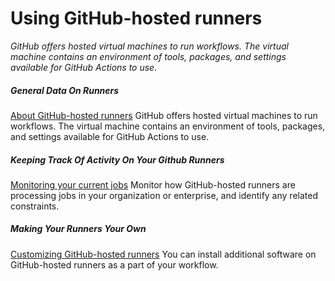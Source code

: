 # Using GitHub-hosted runners
*GitHub offers hosted virtual machines to run workflows. The virtual machine contains an environment of tools, packages, and settings available for GitHub Actions to use.*

##### General Data On Runners 
[About GitHub-hosted runners](https://docs.github.com/en/actions/using-github-hosted-runners/about-github-hosted-runners/about-github-hosted-runners)
GitHub offers hosted virtual machines to run workflows. The virtual machine contains an environment of tools, packages, and settings available for GitHub Actions to use.

##### Keeping Track Of Activity On Your Github Runners
[Monitoring your current jobs](https://docs.github.com/en/actions/using-github-hosted-runners/about-github-hosted-runners/monitoring-your-current-jobs)
Monitor how GitHub-hosted runners are processing jobs in your organization or enterprise, and identify any related constraints.

##### Making Your Runners Your Own 
[Customizing GitHub-hosted runners](https://docs.github.com/en/actions/using-github-hosted-runners/about-github-hosted-runners/customizing-github-hosted-runners)
You can install additional software on GitHub-hosted runners as a part of your workflow.